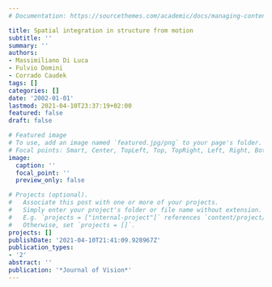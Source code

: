```yaml
---
# Documentation: https://sourcethemes.com/academic/docs/managing-content/

title: Spatial integration in structure from motion
subtitle: ''
summary: ''
authors:
- Massimiliano Di Luca
- Fulvio Domini
- Corrado Caudek
tags: []
categories: []
date: '2002-01-01'
lastmod: 2021-04-10T23:37:19+02:00
featured: false
draft: false

# Featured image
# To use, add an image named `featured.jpg/png` to your page's folder.
# Focal points: Smart, Center, TopLeft, Top, TopRight, Left, Right, BottomLeft, Bottom, BottomRight.
image:
  caption: ''
  focal_point: ''
  preview_only: false

# Projects (optional).
#   Associate this post with one or more of your projects.
#   Simply enter your project's folder or file name without extension.
#   E.g. `projects = ["internal-project"]` references `content/project/deep-learning/index.md`.
#   Otherwise, set `projects = []`.
projects: []
publishDate: '2021-04-10T21:41:09.928967Z'
publication_types:
- '2'
abstract: ''
publication: '*Journal of Vision*'
---
```

